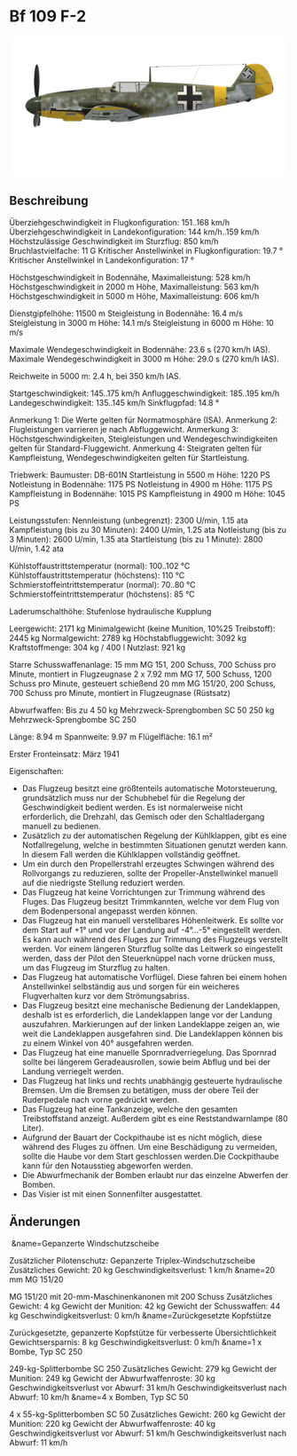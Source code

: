 # Bf 109 F-2

![bf109f2](../images/bf109f2.png)

## Beschreibung

Überziehgeschwindigkeit in Flugkonfiguration: 151..168 km/h
Überziehgeschwindigkeit in Landekonfiguration: 144 km/h..159 km/h
Höchstzulässige Geschwindigkeit im Sturzflug: 850 km/h
Bruchlastvielfache: 11 G
Kritischer Anstellwinkel in Flugkonfiguration: 19.7 °
Kritischer Anstellwinkel in Landekonfiguration: 17 °

Höchstgeschwindigkeit in Bodennähe, Maximalleistung: 528 km/h
Höchstgeschwindigkeit in 2000 m Höhe, Maximalleistung: 563 km/h
Höchstgeschwindigkeit in 5000 m Höhe, Maximalleistung: 606 km/h

Dienstgipfelhöhe: 11500 m
Steigleistung in Bodennähe: 16.4 m/s
Steigleistung in 3000 m Höhe: 14.1 m/s
Steigleistung in 6000 m Höhe: 10 m/s

Maximale Wendegeschwindigkeit in Bodennähe: 23.6 s (270 km/h IAS).
Maximale Wendegeschwindigkeit in 3000 m Höhe: 29.0 s (270 km/h IAS).

Reichweite in 5000 m: 2.4 h, bei 350 km/h IAS.

Startgeschwindigkeit: 145..175 km/h
Anfluggeschwindigkeit: 185..195 km/h
Landegeschwindigkeit: 135..145 km/h
Sinkflugpfad: 14.8 °

Anmerkung 1: Die Werte gelten für Normatmosphäre (ISA).
Anmerkung 2: Flugleistungen varrieren je nach Abfluggewicht.
Anmerkung 3: Höchstgeschwindigkeiten, Steigleistungen und Wendegeschwindigkeiten gelten für Standard-Fluggewicht.
Anmerkung 4: Steigraten gelten für Kampfleistung, Wendegeschwindigkeiten gelten für Startleistung.

Triebwerk:
Baumuster: DB-601N
Startleistung in 5500 m Höhe: 1220 PS
Notleistung in Bodennähe: 1175 PS
Notleistung in 4900 m Höhe: 1175 PS
Kampfleistung in Bodennähe: 1015 PS
Kampfleistung in 4900 m Höhe: 1045 PS

Leistungsstufen:
Nennleistung (unbegrenzt): 2300 U/min, 1.15 ata
Kampfleistung (bis zu 30 Minuten): 2400 U/min, 1.25 ata
Notleistung (bis zu 3 Minuten): 2600 U/min, 1.35 ata
Startleistung (bis zu 1 Minute): 2800 U/min, 1.42 ata

Kühlstoffaustrittstemperatur (normal): 100..102 °C
Kühlstoffaustrittstemperatur (höchstens): 110 °C
Schmierstoffeintrittstemperatur (normal): 70..80 °C
Schmierstoffeintrittstemperatur (höchstens): 85 °C

Laderumschalthöhe: Stufenlose hydraulische Kupplung 

Leergewicht: 2171 kg
Minimalgewicht (keine Munition, 10%25 Treibstoff): 2445 kg
Normalgewicht: 2789 kg
Höchstabfluggewicht: 3092 kg
Kraftstoffmenge: 304 kg / 400 l
Nutzlast: 921 kg

Starre Schusswaffenanlage:
15 mm MG 151, 200 Schuss, 700 Schuss pro Minute, montiert in Flugzeugnase
2 x 7.92 mm MG 17, 500 Schuss, 1200 Schuss pro Minute, gesteuert schießend
20 mm MG 151/20, 200 Schuss, 700 Schuss pro Minute, montiert in Flugzeugnase (Rüstsatz)

Abwurfwaffen:
Bis zu 4 50 kg Mehrzweck-Sprengbomben SC 50
250 kg Mehrzweck-Sprengbombe SC 250

Länge: 8.94 m
Spannweite: 9.97 m
Flügelfläche: 16.1 m²

Erster Fronteinsatz: März 1941

Eigenschaften:
- Das Flugzeug besitzt eine größtenteils automatische Motorsteuerung, grundsätzlich muss nur der Schubhebel für die Regelung der Geschwindigkeit bedient werden. Es ist normalerweise nicht erforderlich, die Drehzahl, das Gemisch oder den Schaltladergang manuell zu bedienen.
- Zusätzlich zu der automatischen Regelung der Kühlklappen, gibt es eine Notfallregelung, welche in bestimmten Situationen genutzt werden kann. In diesem Fall werden die Kühlklappen vollständig geöffnet.
- Um ein durch den Propellerstrahl erzeugtes Schwingen während des Rollvorgangs zu reduzieren, sollte der Propeller-Anstellwinkel manuell auf die niedrigste Stellung reduziert werden.
- Das Flugzeug hat keine Vorrichtungen zur Trimmung während des Fluges. Das Flugzeug besitzt Trimmkannten, welche vor dem Flug von dem Bodenpersonal angepasst werden können.
- Das Flugzeug hat ein manuell verstellbares Höhenleitwerk. Es sollte vor dem Start auf +1° und vor der Landung auf -4°...-5° eingestellt werden. Es kann auch während des Fluges zur Trimmung des Flugzeugs verstellt werden. Vor einem längeren Sturzflug sollte das Leitwerk so eingestellt werden, dass der Pilot den Steuerknüppel nach vorne drücken muss, um das Flugzeug im Sturzflug zu halten.
- Das Flugzeug hat automatische Vorflügel. Diese fahren bei einem hohen Anstellwinkel selbständig aus und sorgen für ein weicheres Flugverhalten kurz vor dem Strömungsabriss.
- Das Flugzeug besitzt eine mechanische Bedienung der Landeklappen, deshalb ist es erforderlich, die Landeklappen lange vor der Landung auszufahren. Markierungen auf der linken Landeklappe zeigen an, wie weit die Landeklappen ausgefahren sind. Die Landeklappen können bis zu einem Winkel von 40° ausgefahren werden.
- Das Flugzeug hat eine manuelle Spornradverriegelung. Das Spornrad sollte bei längerem Geradeausrollen, sowie beim Abflug und bei der Landung verriegelt werden.
- Das Flugzeug hat links und rechts unabhängig gesteuerte hydraulische Bremsen. Um die Bremsen zu betätigen, muss der obere Teil der Ruderpedale nach vorne gedrückt werden.
- Das Flugzeug hat eine Tankanzeige, welche den gesamten Treibstoffstand anzeigt. Außerdem gibt es eine Reststandwarnlampe (80 Liter).
- Aufgrund der Bauart der Cockpithaube ist es nicht möglich, diese während des Fluges zu öffnen. Um eine Beschädigung zu vermeiden, sollte die Haube vor dem Start geschlossen werden.Die Cockpithaube kann für den Notausstieg abgeworfen werden.
- Die Abwurfmechanik der Bomben erlaubt nur das einzelne Abwerfen der Bomben.
- Das Visier ist mit einen Sonnenfilter ausgestattet.

## Änderungen
﻿
&name=Gepanzerte Windschutzscheibe

Zusätzlicher Pilotenschutz: Gepanzerte Triplex-Windschutzscheibe
Zusätzliches Gewicht: 20 kg
Geschwindigkeitsverlust: 1 km/h﻿
&name=20 mm MG 151/20

MG 151/20 mit 20-mm-Maschinenkanonen mit 200 Schuss
Zusätzliches Gewicht: 4 kg
Gewicht der Munition: 42 kg
Gewicht der Schusswaffen: 44 kg
Geschwindigkeitsverlust: 0 km/h﻿
&name=Zurückgesetzte Kopfstütze

Zurückgesetzte, gepanzerte Kopfstütze für verbesserte Übersichtlichkeit
Gewichtsersparnis: 8 kg
Geschwindigkeitsverlust: 0 km/h﻿
&name=1 x Bombe, Typ SC 250

249-kg-Splitterbombe SC 250
Zusätzliches Gewicht: 279 kg
Gewicht der Munition: 249 kg
Gewicht der Abwurfwaffenroste: 30 kg
Geschwindigkeitsverlust vor Abwurf: 31 km/h
Geschwindigkeitsverlust nach Abwurf: 10 km/h﻿
&name=4 x Bomben, Typ SC 50

4 x 55-kg-Splitterbomben SC 50
Zusätzliches Gewicht: 260 kg
Gewicht der Munition: 220 kg
Gewicht der Abwurfwaffenroste: 40 kg
Geschwindigkeitsverlust vor Abwurf: 51 km/h
Geschwindigkeitsverlust nach Abwurf: 11 km/h